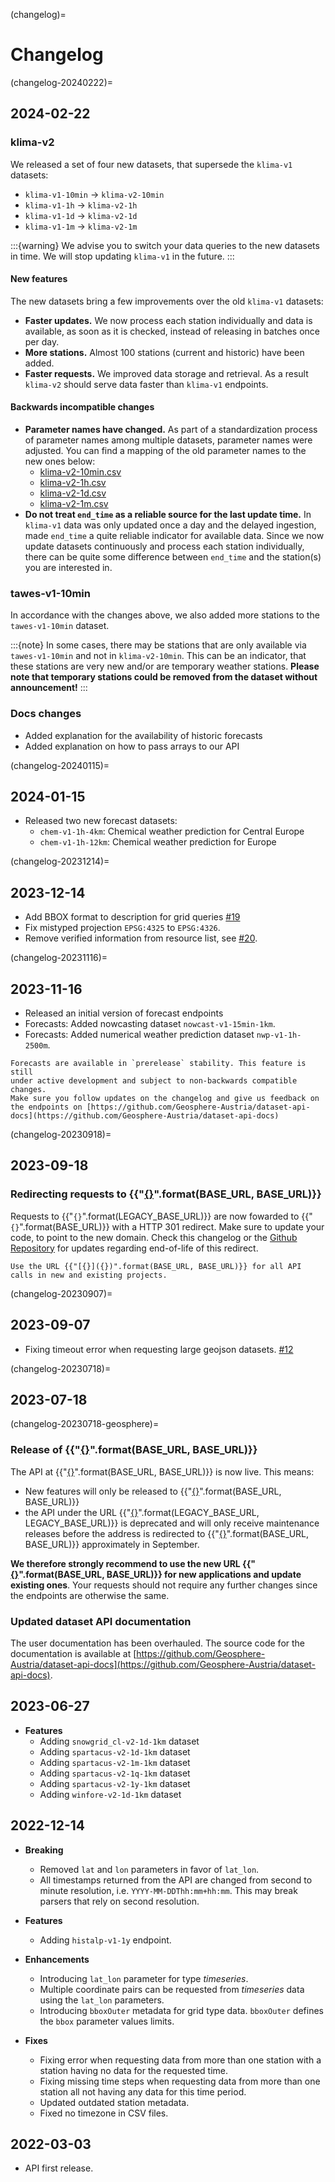 (changelog)=
# Changelog


(changelog-20240222)=
## 2024-02-22

### klima-v2

We released a set of four new datasets, that supersede the `klima-v1` datasets:
* `klima-v1-10min` -> `klima-v2-10min`
* `klima-v1-1h` -> `klima-v2-1h`
* `klima-v1-1d` -> `klima-v2-1d`
* `klima-v1-1m` -> `klima-v2-1m`

:::{warning}
We advise you to switch your data queries to the new datasets in time. We will stop updating `klima-v1` in the future.
:::

#### New features

The new datasets bring a few improvements over the old `klima-v1` datasets:
* **Faster updates.** We now process each station individually and data is available, as soon as it is checked, instead of releasing in batches once per day.
* **More stations.** Almost 100 stations (current and historic) have been added.
* **Faster requests.** We improved data storage and retrieval. As a result `klima-v2` should serve data
  faster than `klima-v1` endpoints.

#### Backwards incompatible changes
* **Parameter names have changed.** As part of a standardization process of parameter names among multiple datasets, parameter names were adjusted. You can find a mapping of the old parameter names to the new ones below:
  * [klima-v2-10min.csv](_static/documents/klima-v2-10min.csv)
  * [klima-v2-1h.csv](_static/documents/klima-v2-1h.csv)
  * [klima-v2-1d.csv](_static/documents/klima-v2-1d.csv)
  * [klima-v2-1m.csv](_static/documents/klima-v2-1m.csv)
* **Do not treat `end_time` as a reliable source for the last update time.** In `klima-v1` data was only updated once a day and the delayed ingestion, made `end_time` a quite reliable indicator for available data.
  Since we now update datasets continuously and process each station individually, there can be quite some difference between `end_time` and the station(s) you are interested in. 

  

### tawes-v1-10min

In accordance with the changes above, we also added more stations to the `tawes-v1-10min` dataset.

:::{note}
In some cases, there may be stations that are only available via `tawes-v1-10min` and not in `klima-v2-10min`. 
This can be an indicator, that these stations are very new and/or are temporary weather stations. 
**Please note that temporary stations could be removed from the dataset without announcement!**
:::

### Docs changes

* Added explanation for the availability of historic forecasts
* Added explanation on how to pass arrays to our API


(changelog-20240115)=
## 2024-01-15

* Released two new forecast datasets:
  * `chem-v1-1h-4km`: Chemical weather prediction for Central Europe
  * `chem-v1-1h-12km`: Chemical weather prediction for Europe

(changelog-20231214)=
## 2023-12-14

* Add BBOX format to description for grid queries [#19](https://github.com/Geosphere-Austria/dataset-api-docs/issues/19)
* Fix mistyped projection `EPSG:4325` to `EPSG:4326`.
* Remove verified information from resource list, see [#20](https://github.com/Geosphere-Austria/dataset-api-docs/issues/20).


(changelog-20231116)=
## 2023-11-16
* Released an initial version of forecast endpoints
* Forecasts: Added nowcasting dataset `nowcast-v1-15min-1km`.
* Forecasts: Added numerical weather prediction dataset `nwp-v1-1h-2500m`.

```{note}
Forecasts are available in `prerelease` stability. This feature is still 
under active development and subject to non-backwards compatible changes.
Make sure you follow updates on the changelog and give us feedback on the endpoints on [https://github.com/Geosphere-Austria/dataset-api-docs](https://github.com/Geosphere-Austria/dataset-api-docs)  
```


(changelog-20230918)=
## 2023-09-18

### Redirecting requests to {{"[{}]({})".format(BASE_URL, BASE_URL)}}

Requests to {{"`{}`".format(LEGACY_BASE_URL)}} are now fowarded to {{"`{}`".format(BASE_URL)}} with a HTTP 301 redirect.
Make sure to update your code, to point to the new domain.
Check this changelog or the [Github Repository](https://github.com/Geosphere-Austria/dataset-api-docs) for updates regarding end-of-life
of this redirect.

```{attention}
Use the URL {{"[{}]({})".format(BASE_URL, BASE_URL)}} for all API calls in new and existing projects.
```

(changelog-20230907)=
## 2023-09-07

* Fixing timeout error when requesting large geojson datasets. [#12](https://github.com/Geosphere-Austria/dataset-api-docs/issues/12)

(changelog-20230718)=
## 2023-07-18

(changelog-20230718-geosphere)=
### Release of {{"[{}]({})".format(BASE_URL, BASE_URL)}}

The API at {{"[{}]({})".format(BASE_URL, BASE_URL)}} is now live. This means:

* New features will only be released to {{"[{}]({})".format(BASE_URL, BASE_URL)}}
* the API under the URL
{{"[{}]({})".format(LEGACY_BASE_URL, LEGACY_BASE_URL)}} is deprecated and will only receive maintenance releases before 
the address is redirected to {{"[{}]({})".format(BASE_URL, BASE_URL)}} approximately in September.

**We therefore strongly recommend to use the new URL {{"[{}]({})".format(BASE_URL, BASE_URL)}} for new applications and update existing ones**.
Your requests should not require any further changes since the endpoints are otherwise the same.

### Updated dataset API documentation

The user documentation has been overhauled. The source code for the documentation is available at
[https://github.com/Geosphere-Austria/dataset-api-docs](https://github.com/Geosphere-Austria/dataset-api-docs).

## 2023-06-27

* __Features__
  * Adding `snowgrid_cl-v2-1d-1km` dataset
  * Adding `spartacus-v2-1d-1km` dataset
  * Adding `spartacus-v2-1m-1km` dataset
  * Adding `spartacus-v2-1q-1km` dataset
  * Adding `spartacus-v2-1y-1km` dataset
  * Adding `winfore-v2-1d-1km` dataset

## 2022-12-14

* __Breaking__
    * Removed `lat` and `lon` parameters in favor of `lat_lon`.
    * All timestamps returned from the API are changed from second to minute resolution,
      i.e. `YYYY-MM-DDThh:mm+hh:mm`. This may break parsers that rely on second
      resolution.

* __Features__
    * Adding `histalp-v1-1y` endpoint.

* __Enhancements__
    * Introducing `lat_lon` parameter for type *timeseries*.
    * Multiple coordinate pairs can be requested from *timeseries* data using the 
      `lat_lon` parameters.
    * Introducing `bboxOuter` metadata for grid type data. `bboxOuter` defines the 
      `bbox` parameter values limits.

* __Fixes__
    * Fixing error when requesting data from more than one station with a station having
      no data for the requested time.
    * Fixing missing time steps when requesting data from more than one station all not
      having any data for this time period.
    * Updated outdated station metadata.
    * Fixed no timezone in CSV files.

## 2022-03-03

* API first release.